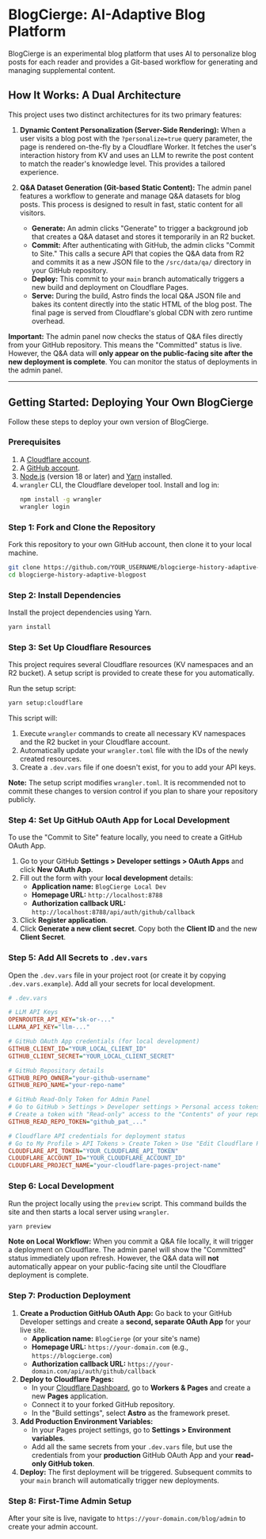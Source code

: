 # BlogCierge: AI-Adaptive Blog Platform

BlogCierge is an experimental blog platform that uses AI to personalize blog posts for each reader and provides a Git-based workflow for generating and managing supplemental content.

## How It Works: A Dual Architecture

This project uses two distinct architectures for its two primary features:

1.  **Dynamic Content Personalization (Server-Side Rendering):** When a user visits a blog post with the `?personalize=true` query parameter, the page is rendered on-the-fly by a Cloudflare Worker. It fetches the user's interaction history from KV and uses an LLM to rewrite the post content to match the reader's knowledge level. This provides a tailored experience.

2.  **Q&A Dataset Generation (Git-based Static Content):** The admin panel features a workflow to generate and manage Q&A datasets for blog posts. This process is designed to result in fast, static content for all visitors.
    *   **Generate:** An admin clicks "Generate" to trigger a background job that creates a Q&A dataset and stores it temporarily in an R2 bucket.
    *   **Commit:** After authenticating with GitHub, the admin clicks "Commit to Site." This calls a secure API that copies the Q&A data from R2 and commits it as a new JSON file to the `/src/data/qa/` directory in your GitHub repository.
    *   **Deploy:** This commit to your `main` branch automatically triggers a new build and deployment on Cloudflare Pages.
    *   **Serve:** During the build, Astro finds the local Q&A JSON file and bakes its content directly into the static HTML of the blog post. The final page is served from Cloudflare's global CDN with zero runtime overhead.

**Important:** The admin panel now checks the status of Q&A files directly from your GitHub repository. This means the "Committed" status is live. However, the Q&A data will **only appear on the public-facing site after the new deployment is complete**. You can monitor the status of deployments in the admin panel.

---

## Getting Started: Deploying Your Own BlogCierge

Follow these steps to deploy your own version of BlogCierge.

### Prerequisites

1.  A [Cloudflare account](https://dash.cloudflare.com/sign-up).
2.  A [GitHub account](https://github.com).
3.  [Node.js](https://nodejs.org/en/) (version 18 or later) and [Yarn](https://yarnpkg.com/getting-started/install) installed.
4.  `wrangler` CLI, the Cloudflare developer tool. Install and log in:
    ```bash
    npm install -g wrangler
    wrangler login
    ```

### Step 1: Fork and Clone the Repository

Fork this repository to your own GitHub account, then clone it to your local machine.

```bash
git clone https://github.com/YOUR_USERNAME/blogcierge-history-adaptive-blogpost.git
cd blogcierge-history-adaptive-blogpost
```

### Step 2: Install Dependencies

Install the project dependencies using Yarn.

```bash
yarn install
```

### Step 3: Set Up Cloudflare Resources

This project requires several Cloudflare resources (KV namespaces and an R2 bucket). A setup script is provided to create these for you automatically.

Run the setup script:

```bash
yarn setup:cloudflare
```

This script will:
1.  Execute `wrangler` commands to create all necessary KV namespaces and the R2 bucket in your Cloudflare account.
2.  Automatically update your `wrangler.toml` file with the IDs of the newly created resources.
3.  Create a `.dev.vars` file if one doesn't exist, for you to add your API keys.

**Note:** The setup script modifies `wrangler.toml`. It is recommended not to commit these changes to version control if you plan to share your repository publicly.

### Step 4: Set Up GitHub OAuth App for Local Development

To use the "Commit to Site" feature locally, you need to create a GitHub OAuth App.

1.  Go to your GitHub **Settings > Developer settings > OAuth Apps** and click **New OAuth App**.
2.  Fill out the form with your **local development** details:
    *   **Application name:** `BlogCierge Local Dev`
    *   **Homepage URL:** `http://localhost:8788`
    *   **Authorization callback URL:** `http://localhost:8788/api/auth/github/callback`
3.  Click **Register application**.
4.  Click **Generate a new client secret**. Copy both the **Client ID** and the new **Client Secret**.

### Step 5: Add All Secrets to `.dev.vars`

Open the `.dev.vars` file in your project root (or create it by copying `.dev.vars.example`). Add all your secrets for local development.

```ini
# .dev.vars

# LLM API Keys
OPENROUTER_API_KEY="sk-or-..."
LLAMA_API_KEY="llm-..."

# GitHub OAuth App credentials (for local development)
GITHUB_CLIENT_ID="YOUR_LOCAL_CLIENT_ID"
GITHUB_CLIENT_SECRET="YOUR_LOCAL_CLIENT_SECRET"

# GitHub Repository details
GITHUB_REPO_OWNER="your-github-username"
GITHUB_REPO_NAME="your-repo-name"

# GitHub Read-Only Token for Admin Panel
# Go to GitHub > Settings > Developer settings > Personal access tokens > Fine-grained tokens.
# Create a token with "Read-only" access to the "Contents" of your repository.
GITHUB_READ_REPO_TOKEN="github_pat_..."

# Cloudflare API credentials for deployment status
# Go to My Profile > API Tokens > Create Token > Use "Edit Cloudflare Pages" template.
CLOUDFLARE_API_TOKEN="YOUR_CLOUDFLARE_API_TOKEN"
CLOUDFLARE_ACCOUNT_ID="YOUR_CLOUDFLARE_ACCOUNT_ID"
CLOUDFLARE_PROJECT_NAME="your-cloudflare-pages-project-name"
```

### Step 6: Local Development

Run the project locally using the `preview` script. This command builds the site and then starts a local server using `wrangler`.

```bash
yarn preview
```

**Note on Local Workflow:** When you commit a Q&A file locally, it will trigger a deployment on Cloudflare. The admin panel will show the "Committed" status immediately upon refresh. However, the Q&A data will **not** automatically appear on your public-facing site until the Cloudflare deployment is complete.

### Step 7: Production Deployment

1.  **Create a Production GitHub OAuth App:** Go back to your GitHub Developer settings and create a **second, separate OAuth App** for your live site.
    *   **Application name:** `BlogCierge` (or your site's name)
    *   **Homepage URL:** `https://your-domain.com` (e.g., `https://blogcierge.com`)
    *   **Authorization callback URL:** `https://your-domain.com/api/auth/github/callback`
2.  **Deploy to Cloudflare Pages:**
    *   In your [Cloudflare Dashboard](https://dash.cloudflare.com), go to **Workers & Pages** and create a new **Pages** application.
    *   Connect it to your forked GitHub repository.
    *   In the "Build settings", select **Astro** as the framework preset.
3.  **Add Production Environment Variables:**
    *   In your Pages project settings, go to **Settings > Environment variables**.
    *   Add all the same secrets from your `.dev.vars` file, but use the credentials from your **production** GitHub OAuth App and your **read-only GitHub token**.
4.  **Deploy:** The first deployment will be triggered. Subsequent commits to your `main` branch will automatically trigger new deployments.

### Step 8: First-Time Admin Setup

After your site is live, navigate to `https://your-domain.com/blog/admin` to create your admin account.
